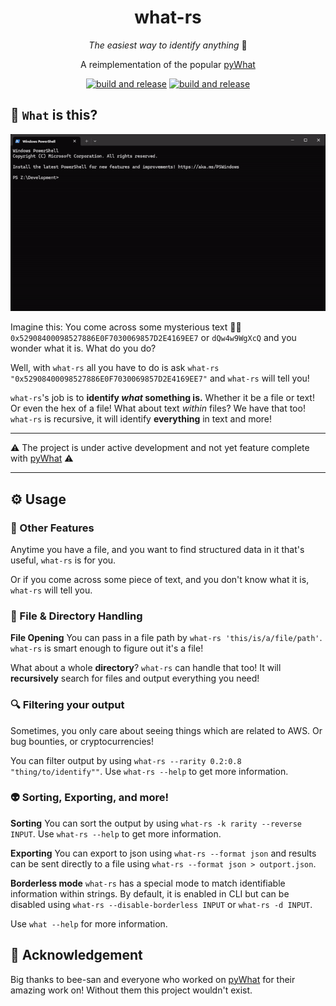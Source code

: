 <!--suppress HtmlDeprecatedAttribute -->
<div align="center" style="text-align: center;">

# what-rs

_The easiest way to identify anything_ 🔎

A reimplementation of the popular [pyWhat](https://github.com/bee-san/pyWhat/)

[![build and release](https://github.com/jannikgohr/what-rs/actions/workflows/multi-platform-release.yml/badge.svg)](https://github.com/jannikgohr/what-rs/releases)
[![build and release](https://github.com/jannikgohr/what-rs/actions/workflows/test.yml/badge.svg)](https://github.com/jannikgohr/what-rs/actions/workflows/test.yml)

</div>


## 🤔 `What` is this?

![Demo GIF](https://github.com/jannikgohr/what-rs/blob/main/img/demo.gif)

Imagine this: You come across some mysterious text 🧙‍♂️ `0x52908400098527886E0F7030069857D2E4169EE7` or `dQw4w9WgXcQ` and you wonder what it is. What do you do?

Well, with `what-rs` all you have to do is ask `what-rs "0x52908400098527886E0F7030069857D2E4169EE7"` and `what-rs` will tell you!

`what-rs`'s job is to **identify _what_ something is.** Whether it be a file or text! Or even the hex of a file! What about text _within_ files? We have that too! `what-rs` is recursive, it will identify **everything** in text and more!

---

⚠️ The project is under active development and not yet feature complete with [pyWhat](https://github.com/bee-san/pyWhat/) ⚠️

---

## ⚙ Usage

### 🌌 Other Features

Anytime you have a file, and you want to find structured data in it that's useful, `what-rs` is for you.

Or if you come across some piece of text, and you don't know what it is, `what-rs` will tell you.

### 📁 File & Directory Handling

**File Opening** You can pass in a file path by `what-rs 'this/is/a/file/path'`. `what-rs` is smart enough to figure out it's a file!

What about a whole **directory**? `what-rs` can handle that too! It will **recursively** search for files and output everything you need!

### 🔍 Filtering your output

Sometimes, you only care about seeing things which are related to AWS. Or bug bounties, or cryptocurrencies!

You can filter output by using `what-rs --rarity 0.2:0.8 "thing/to/identify""`. Use `what-rs --help` to get more information.

### 👽 Sorting, Exporting, and more!

**Sorting** You can sort the output by using `what-rs -k rarity --reverse INPUT`.
Use `what-rs --help` to get more information.

**Exporting** You can export to json using `what-rs --format json` and results can be sent directly to a file using `what-rs --format json > outport.json`.

**Borderless mode** `what-rs` has a special mode to match identifiable information within strings.
By default, it is enabled in CLI but can be disabled using `what-rs --disable-borderless INPUT` or `what-rs -d INPUT`.

Use `what --help` for more information.

## 💖 Acknowledgement

Big thanks to bee-san and everyone who worked on [pyWhat](https://github.com/bee-san/pyWhat/) for their amazing work on!
Without them this project wouldn't exist. 